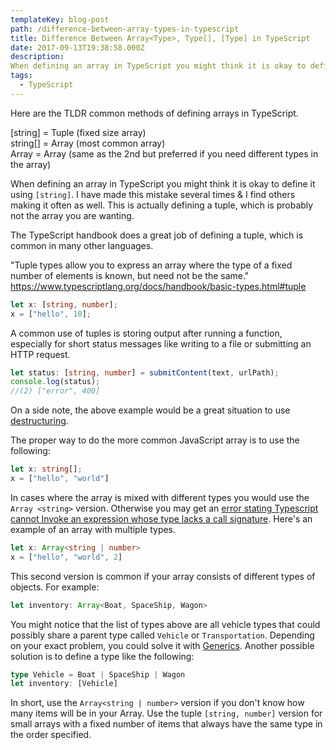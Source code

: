 ```yaml
---
templateKey: blog-post
path: /difference-between-array-types-in-typescript
title: Difference Between Array<Type>, Type[], [Type] in TypeScript
date: 2017-09-13T19:38:58.000Z
description: 
When defining an array in TypeScript you might think it is okay to define it using `[string]`. I have made this mistake several times & I find others making it often as well. This is actually defining a tuple, which is probably not the array you are wanting.
tags:
  - TypeScript
---
```

Here are the TLDR common methods of defining arrays in TypeScript.

[string] = Tuple (fixed size array)  
string[] = Array (most common array)  
Array <string> = Array (same as the 2nd but preferred if you need different types in the array)

When defining an array in TypeScript you might think it is okay to define it using `[string]`. I have made this mistake several times & I find others making it often as well. This is actually defining a tuple, which is probably not the array you are wanting.

The TypeScript handbook does a great job of defining a tuple, which is common in many other languages.

"Tuple types allow you to express an array where the type of a fixed number of elements is known, but need not be the same." https://www.typescriptlang.org/docs/handbook/basic-types.html#tuple

```Typescript
let x: [string, number];
x = ["hello", 10];
```

A common use of tuples is storing output after running a function, especially for short status messages like writing to a file or submitting an HTTP request. 

```Typescript
let status: [string, number] = submitContent(text, urlPath);
console.log(status);
//(2) ["error", 400]
```

On a side note, the above example would be a great situation to use [destructuring](/the-power-of-destructuring-in-javascript/).

The proper way to do the more common JavaScript array is to use the following:

```Typescript
let x: string[];
x = ["hello", "world"]
```

In cases where the array is mixed with different types you would use the `Array <string>` version. Otherwise you may get an [error stating Typescript cannot Invoke an expression whose type lacks a call signature](/typescript-cannot-invoke-an-expression-whose-type-lacks-a-call-signature/). Here's an example of an array with multiple types.

```Typescript
let x: Array<string | number>
x = ["hello", "world", 2]
```

This second version is common if your array consists of different types of objects. For example:

```Typescript
let inventory: Array<Boat, SpaceShip, Wagon> 
```
You might notice that the list of types above are all vehicle types that could possibly share a parent type called `Vehicle` or `Transportation`. Depending on your exact problem, you could solve it with [Generics](https://www.typescriptlang.org/docs/handbook/generics.html).  Another possible solution is to define a type like the following:

```Typescript
type Vehicle = Boat | SpaceShip | Wagon
let inventory: [Vehicle]
```

In short, use the `Array<string | number>` version if you don't know how many items will be in your Array. Use the tuple `[string, number]` version for small arrays with a fixed number of items that always have the same type in the order specified.

